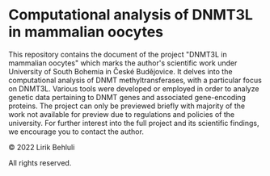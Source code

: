 # Computational analysis of DNMT3L in mammalian oocytes
This repository contains the document of the project "DNMT3L in mammalian oocytes" which marks the author's scientific work under University of South Bohemia in České Budějovice.
It delves into the computational analysis of DNMT methyltransferases, with a particular focus on DNMT3L. Various tools were developed or employed in order to analyze genetic data pertaining to DNMT genes and associated gene-encoding proteins. The project can only be previewed briefly with majority of the work not available for preview due to regulations and policies of the university. For further interest into the full project and its scientific findings, we encourage you to contact the author.

© 2022 Lirik Behluli

All rights reserved.
